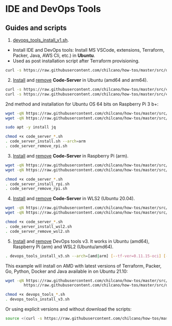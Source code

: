 # IDE and DevOps Tools

## Guides and scripts

1. [devops_tools_install_v1.sh](../src/devops_tools_install_v1.sh).

* Install IDE and DevOps tools: Install MS VSCode, extensions, Terraform, Packer, Java, AWS Cli, etc.) in **Ubuntu**.
* Used as post installation script after Terraform provisioning.

```sh
curl -s https://raw.githubusercontent.com/chilcano/how-tos/master/src/devops_tools_install_v1.sh | bash
```  

2. [Install](../src/code_server_install.sh) and [remove](../src/code_server_remove.sh) **Code-Server** in Ubuntu (amd64 and arm64).

```sh
curl -s https://raw.githubusercontent.com/chilcano/how-tos/master/src/code_server_install.sh | bash
curl -s https://raw.githubusercontent.com/chilcano/how-tos/master/src/code_server_remove.sh | bash
```
2nd method and installation for Ubuntu OS 64 bits on Raspberry Pi 3 b+:
```sh
wget -qN https://raw.githubusercontent.com/chilcano/how-tos/master/src/code_server_install.sh
wget -qN https://raw.githubusercontent.com/chilcano/how-tos/master/src/code_server_remove.sh

sudo apt -y install jq

chmod +x code_server_*.sh
. code_server_install.sh --arch=arm
. code_server_remove_rpi.sh
```


3. [Install](../src/code_server_install_rpi.sh) and [remove](../src/code_server_remove_rpi.sh)  **Code-Server** in Raspberry Pi (arm).

```sh
wget -qN https://raw.githubusercontent.com/chilcano/how-tos/master/src/code_server_install_rpi.sh
wget -qN https://raw.githubusercontent.com/chilcano/how-tos/master/src/code_server_remove_rpi.sh

chmod +x code_server_*.sh
. code_server_install_rpi.sh
. code_server_remove_rpi.sh
```

4. [Install](../src/code_server_install_wsl2.sh) and [remove](../src/code_server_remove_wsl2.sh) **Code-Server** in WLS2 (Ubuntu 20.04).

```sh
wget -qN https://raw.githubusercontent.com/chilcano/how-tos/master/src/code_server_install_wsl2.sh
wget -qN https://raw.githubusercontent.com/chilcano/how-tos/master/src/code_server_remove_wsl2.sh

chmod +x code_server_*.sh
. code_server_install_wsl2.sh
. code_server_remove_wsl2.sh
```

5. [Install](../src/devops_tools_install_v3.sh) and [remove](../src/devops_tools_remove_v3.sh) DevOps tools v3. It works in Ubuntu (amd64), Raspberry Pi (arm) and WSL2 (Ubuntu/amd64).

```sh
. devops_tools_install_v3.sh --arch=[amd|arm] [--tf-ver=0.11.15-oci] [--packer-ver=1.5.5]
```

This example will install on AMD with latest versions of Terraform, Packer, Go, Python, Docker and Java available in on Ubuntu 21.10:
```sh
wget -qN https://raw.githubusercontent.com/chilcano/how-tos/master/src/devops_tools_install_v3.sh \
        https://raw.githubusercontent.com/chilcano/how-tos/master/src/devops_tools_remove_v3.sh

chmod +x devops_tools_*.sh  
. devops_tools_install_v3.sh 
```
Or using explicit versions and without download the scripts:
```sh
source <(curl -s https://raw.githubusercontent.com/chilcano/how-tos/master/src/devops_tools_install_v3.sh) -a=arm -t=0.11.15-oci -p=1.5.5
```
